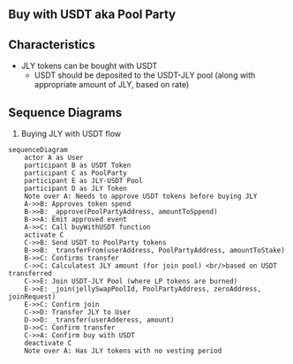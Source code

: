 ## Buy with USDT aka Pool Party
## Characteristics

- JLY tokens can be bought with USDT 
    - USDT should be deposited to the USDT-JLY pool (along with appropriate amount of JLY, based on rate)


## Sequence Diagrams

1. Buying JLY with USDT flow

```mermaid
sequenceDiagram
    actor A as User
    participant B as USDT Token
    participant C as PoolParty
    participant E as JLY-USDT Pool
    participant D as JLY Token
    Note over A: Needs to approve USDT tokens before buying JLY
    A->>B: Approves token spend
    B->>B: _approve(PoolPartyAddress, amountToSppend)
    B->>A: Emit approved event 
    A->>C: Call buyWithUSDT function
    activate C
    C->>B: Send USDT to PoolParty tokens
    B->>B: _transferFrom(userAddress, PoolPartyAddress, amountToStake)
    B->>C: Confirms transfer
    C->>C: Calculatest JLY amount (for join pool) <br/>based on USDT transferred
    C->>E: Join USDT-JLY Pool (where LP tokens are burned)
    E->>E: _join(jellySwapPoolId, PoolPartyAddress, zeroAddress, joinRequest)
    E->>C: Confirm join
    C->>D: Transfer JLY to User
    D->>D: _transfer(userAdderess, amount)
    D->>C: Confirm transfer
    C->>A: Confirm buy with USDT
    deactivate C
    Note over A: Has JLY tokens with no vesting period
```
